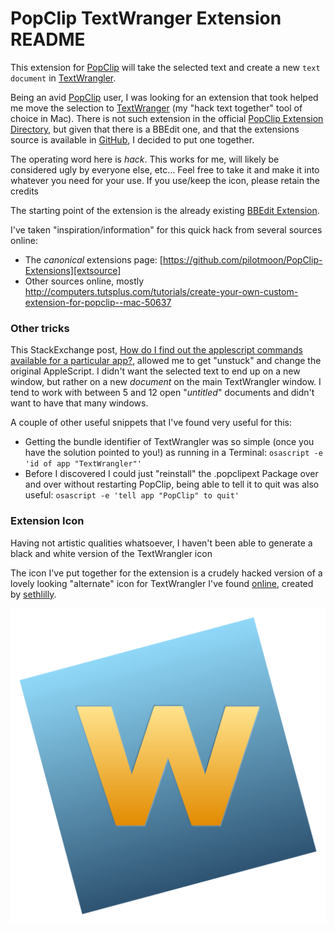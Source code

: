 # PopClip TextWranger Extension README

This extension for [PopClip][pclip] will take the selected text and create a new `text document` in [TextWrangler][tw]. 

Being an avid [PopClip][pclip] user, I was looking for an extension that took helped me move the selection to [TextWranger][tw] (my "hack text together" tool of choice in Mac). There is not such extension in the official [PopClip Extension Directory][pclipext], but given that there is a BBEdit one, and that the extensions source is available in [GitHub][extsource], I decided to put one together.

The operating word here is *hack*. This works for me, will likely be considered ugly by everyone else, etc... Feel free to take it and make it into whatever you need for your use. If you use/keep the icon, please retain the credits 


The starting point of the extension is the already existing [BBEdit Extension][bbeditext].

I've taken "inspiration/information" for this quick hack from several sources online:

* The *canonical* extensions page: [https://github.com/pilotmoon/PopClip-Extensions][extsource]
* Other sources online, mostly <http://computers.tutsplus.com/tutorials/create-your-own-custom-extension-for-popclip--mac-50637>

### Other tricks
This StackExchange post, [How do I find out the applescript commands available for a particular app?][sepost], allowed me to get "unstuck" and change the original AppleScript. I didn't want the selected text to end up on a new window, but rather on a new *document* on the main TextWrangler  window. I tend to work with between 5 and 12 open "*untitled*" documents and didn't want to have that many windows.

A couple of other useful snippets that I've found very useful for this:

* Getting the bundle identifier of TextWrangler was so simple (once you have the solution pointed to you!) as running in a Terminal:
	`osascript -e 'id of app "TextWrangler"'`
* Before I discovered I could just "reinstall" the .popclipext Package over and over without restarting PopClip, being able to tell it to quit was also useful:
`osascript -e 'tell app "PopClip" to quit'`

### Extension Icon
Having not artistic qualities whatsoever, I haven't been able to generate a black and white version of the TextWrangler icon

The icon I've put together for the extension is a crudely hacked version of a lovely looking "alternate" icon for TextWrangler I've found [online][icon], created by [sethlilly](http://sethlilly.deviantart.com/).

![Original TextWrangler Alternative Icon](textwrangler_replacement_icon_by_sethlilly-d2zpaak.png)


[pclip]: http://pilotmoon.com/popclip/
[pclipext]: http://pilotmoon.com/popclip/extensions/
[extsource]: https://github.com/pilotmoon/PopClip-Extensions
[bbeditext]: https://github.com/pilotmoon/PopClip-Extensions/tree/master/source/BBEdit
[tw]: http://www.barebones.com/products/textwrangler/
[icon]: http://sethlilly.deviantart.com/art/TextWrangler-Replacement-Icon-180898652
[sepost]: http://apple.stackexchange.com/questions/46521/how-do-i-find-out-the-applescript-commands-available-for-a-particular-app


